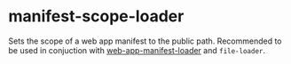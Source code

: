 # manifest-scope-loader
Sets the scope of a web app manifest to the public path. Recommended to be used
in conjuction with [web-app-manifest-loader](https://www.npmjs.com/package/web-app-manifest-loader)
and `file-loader`.
